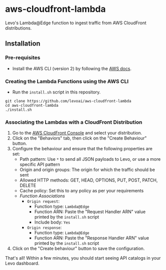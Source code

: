 # aws-cloudfront-lambda
Levo's Lambda@Edge function to ingest traffic from AWS CloudFront distributions.

## Installation

### Pre-requisites
- Install the AWS CLI (version 2) by following the [AWS docs](https://docs.aws.amazon.com/cli/latest/userguide/getting-started-install.html).

### Creating the Lambda Functions using the AWS CLI
- Run the `install.sh` script in this repository.

```shell
git clone https://github.com/levoai/aws-cloudfront-lambda
cd aws-cloudfront-lambda
./install.sh
```

### Associating the Lambdas with a CloudFront Distribution
1. Go to the [AWS CloudFront Console](https://us-east-1.console.aws.amazon.com/cloudfront/v4/home#/distributions) and select your distribution.
1. Click on the "Behaviors" tab, then click on the "Create Behaviour" button.
1. Configure the behaviour and ensure that the following properties are set:
   - Path pattern: Use `*` to send all JSON payloads to Levo, or use a more specific API pattern
   - Origin and origin groups: The origin for which the traffic should be sent
   - Allowed HTTP methods: GET, HEAD, OPTIONS, PUT, POST, PATCH, DELETE
   - Cache policy: Set this to any policy as per your requirements
   - *Function Associations*
      - `Origin request`:
         - Function type: `Lambda@Edge`
         - Function ARN: Paste the "Request Handler ARN" value printed by the `install.sh` script
         - Include body: `Yes`
      - `Origin response`:
         - Function type: `Lambda@Edge`
         - Function ARN: Paste the "Response Handler ARN" value printed by the `install.sh` script
1. Click on the "Create behaviour" button to save the configuration.

That's all!
Within a few minutes, you should start seeing API catalogs in your Levo dashboard.
